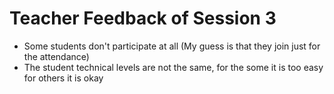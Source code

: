 # Teacher Feedback of Session 3

- Some students don't participate at all (My guess is that they join just for the attendance)
- The student technical levels are not the same, for the some it is too easy for others it is okay
